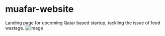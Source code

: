 # muafar-website
Landing page for upcoming Qatar based startup, tackling the issue of food wastage.
![image](https://github.com/user-attachments/assets/2b54254a-89ee-40ee-9543-90151884f843)
